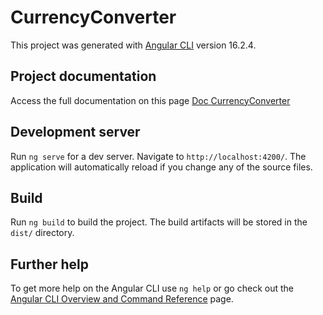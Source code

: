 # CurrencyConverter

This project was generated with [Angular CLI](https://github.com/angular/angular-cli) version 16.2.4.

## Project documentation

Access the full documentation on this page [Doc CurrencyConverter](https://keidson.gitbook.io/currency-converter/)

## Development server

Run `ng serve` for a dev server. Navigate to `http://localhost:4200/`. The application will automatically reload if you change any of the source files.

## Build

Run `ng build` to build the project. The build artifacts will be stored in the `dist/` directory.

## Further help

To get more help on the Angular CLI use `ng help` or go check out the [Angular CLI Overview and Command Reference](https://angular.io/cli) page.
